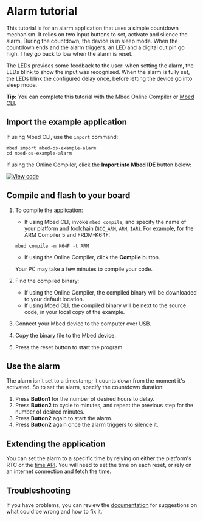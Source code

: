 # Alarm tutorial

This tutorial is for an alarm application that uses a simple countdown mechanism. It relies on two input buttons to set, activate and silence the alarm. During the countdown, the device is in sleep mode. When the countdown ends and the alarm triggers, an LED and a digital out pin go high. They go back to low when the alarm is reset.

The LEDs provides some feedback to the user: when setting the alarm, the LEDs blink to show the input was recognised. When the alarm is fully set, the LEDs blink the configured delay once, before letting the device go into sleep mode.

<span class="tips">**Tip:** You can complete this tutorial with the Mbed Online Compiler or [Mbed CLI](../tools/installation-and-setup.html).</span>

## Import the example application

If using Mbed CLI, use the `import` command:

```
mbed import mbed-os-example-alarm
cd mbed-os-example-alarm
```

If using the Online Compiler, click the **Import into Mbed IDE** button below:

[![View code](https://www.mbed.com/embed/?url=https://github.com/ARMmbed/mbed-os-snippet-Alarm/tree/v6.0)](https://github.com/ARMmbed/mbed-os-snippet-Alarm/blob/v6.0/main.cpp)

## Compile and flash to your board

1. To compile the application:

   - If using Mbed CLI, invoke `mbed compile`, and specify the name of your platform and toolchain (`GCC_ARM`, `ARM`, `IAR`). For example, for the ARM Compiler 5 and FRDM-K64F:

   ```
   mbed compile -m K64F -t ARM
   ```

   - If using the Online Compiler, click the **Compile** button.

   Your PC may take a few minutes to compile your code.

1. Find the compiled binary:

   - If using the Online Compiler, the compiled binary will be downloaded to your default location.
   - If using Mbed CLI, the compiled binary will be next to the source code, in your local copy of the example.

1. Connect your Mbed device to the computer over USB.
1. Copy the binary file to the Mbed device.
1. Press the reset button to start the program.

## Use the alarm

The alarm isn't set to a timestamp; it counts down from the moment it's activated. So to set the alarm, specify the countdown duration:

1. Press **Button1** for the number of desired hours to delay.
1. Press **Button2** to cycle to minutes, and repeat the previous step for the number of desired minutes.
1. Press **Button2** again to start the alarm.
1. Press **Button2** again once the alarm triggers to silence it.

## Extending the application

You can set the alarm to a specific time by relying on either the platform's RTC or the [time API](../apis/time.html). You will need to set the time on each reset, or rely on an internet connection and fetch the time.

## Troubleshooting

If you have problems, you can review the [documentation](../debug-test/troubleshooting-common-issues.html) for suggestions on what could be wrong and how to fix it.
